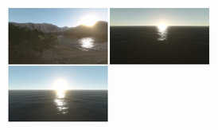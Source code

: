 
<p float="left">
  <img src="images/0001.png" width="200" />
  <img src="images/0002.png" width="200" /> 
  <img src="images/0003.png" width="200" />
</p>

